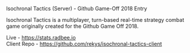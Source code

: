 Isochronal Tactics (Server) - Github Game-Off 2018 Entry

Isochronal Tactics is a multiplayer, turn-based real-time strategy combat game originally created for the Github Game Off 2018.

Live - https://stats.radbee.io  
Client Repo - https://github.com/rekys/isochronal-tactics-client